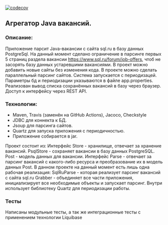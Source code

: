 [![codecov](https://codecov.io/gh/Temzor/job4j_grabber/branch/master/graph/badge.svg?token=jhCpwXsgLh)](https://codecov.io/gh/Temzor/job4j_grabber)
## Агрегатор Java вакансий.

### Описание:
Приложение парсит Java-вакансии с сайта sql.ru в базу данных PostgreSql.
На данный момент сделано ограничение в парсинге первых 5 страниц раздела вакансии https://www.sql.ru/forum/job-offers, чтоб не засорять базу данных устаревшими вакансиями.
В проект можно добавить новые сайты без изменения кода.
В проекте можно сделать параллельный парсинг сайтов.
Система запускается с периодизацей. Параметры бд и периодизации указываются в файле app.properties.
Реализован вывод списка сохранённых вакансий в базу через браузер.
Доступ к интерфейсу через REST API.

### Технологии:
* Maven, Travis (заменён на GitHub Actions), Jacoco, Checkstyle
* JDBC для коннекта к БД.
* Jsoup для парсинга сайтов.
* Quartz для запуска приложения с периодичностью.
* Приложение собирается в jar.
 
Проект состоит из:
Интерфейс Store - хранилище, отвечает за хранение вакансий. 
PsqlStore -  сохраняет вакансии в базу данных PostgreSQL. 
Post - модель данных для вакансии.
Интерфейс Parse - отвечает за парсинг вакансий с какого-либо ресурса и преобразование их в модель данных Post. 
В данном проекте на данный момент есть лишь одна рабочая реализация: SqlRuParse - которая реализует парсинг вакансий с сайта sql.ru
Grabber  - объединяет все части приложения, инициализирует все необходимые объекты и запускает парсинг. 
Внутри использует библиотеку Quartz для периодизации работы.

### Тесты
Написаны модульные тесты, а так же интеграционные тесты с применением технологии Liquibase